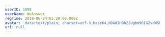```yaml
---
userID: 1898
userName: WeAnswer
regTime: 2019-06-24T02:29:00.000Z
avatar: 'data:text/plain; charset=utf-8;base64,NDA0IHBhZ2Ugbm90IGZvdW5kCg=='
url: null
---
```



